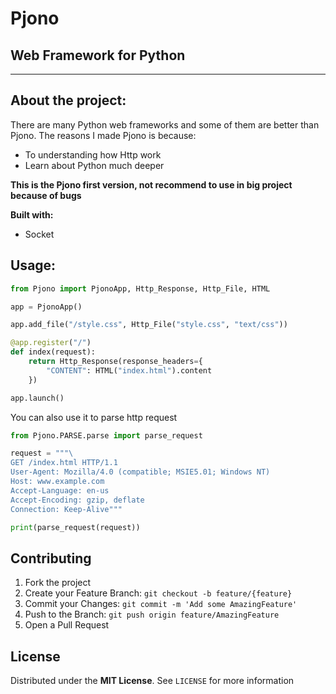 # Pjono
## Web Framework for Python

****

## About the project:

There are many Python web frameworks and some of them are better than Pjono. The reasons I made Pjono is because:

- To understanding how Http work
- Learn about Python much deeper

**This is the Pjono first version, not recommend to use in big project because of bugs**

**Built with:**
- Socket

## Usage:
```py
from Pjono import PjonoApp, Http_Response, Http_File, HTML

app = PjonoApp()

app.add_file("/style.css", Http_File("style.css", "text/css"))

@app.register("/")
def index(request):
    return Http_Response(response_headers={
        "CONTENT": HTML("index.html").content
    })

app.launch()
```
You can also use it to parse http request
```py
from Pjono.PARSE.parse import parse_request

request = """\
GET /index.html HTTP/1.1
User-Agent: Mozilla/4.0 (compatible; MSIE5.01; Windows NT)
Host: www.example.com
Accept-Language: en-us
Accept-Encoding: gzip, deflate
Connection: Keep-Alive"""

print(parse_request(request))
```

## Contributing
1. Fork the project
2. Create your Feature Branch: `git checkout -b feature/{feature}`
3. Commit your Changes: `git commit -m 'Add some AmazingFeature'`
4. Push to the Branch: `git push origin feature/AmazingFeature`
5. Open a Pull Request

## License

Distributed under the **MIT License**. See `LICENSE` for more information
